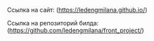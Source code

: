 Ссылка на сайт: (https://ledengmilana.github.io/)

Ссылка на репозиторий билда: (https://github.com/ledengmilana/front_project/)
